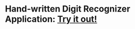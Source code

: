 # Hand-written Digit Recognizer Application: [Try it out!](https://arshsekhon.github.io/Digit-Recognition-WebApp/)
